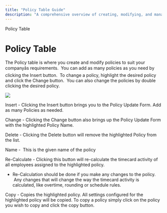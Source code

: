 ```yaml
---
title: "Policy Table Guide"
description: "A comprehensive overview of creating, modifying, and managing policies within the Policy Table system."
---
```


Policy Table

# Policy Table

The Policy table is where you create and modify policies to suit your companyâs requirements.  You can add as many policies as you need by clicking the Insert button.  To change a policy, highlight the desired policy and click the Change button.  You can also change the policies by double clicking the desired policy.

![](/img/CH4_Policy4.gif)

Insert - Clicking the Insert button brings you to the Policy Update Form. Add as many Policies as needed.

Change - Clicking the Change button also brings up the Policy Update Form with the highlighted Policy Name.

Delete - Clicking the Delete button will remove the highlighted Policy from the list.

Name -  This is the given name of the policy

Re-Calculate - Clicking this button will re-calculate the timecard activity of all employees assigned to the highlighted policy.

- Re-Calculation should be done if you make any changes to the policy.  Any changes that will change the way the timecard activity is calculated, like overtime, rounding or schedule rules.

Copy - Copies the highlighted policy. All settings configured for the highlighted policy will be copied. To copy a policy simply click on the policy you wish to copy and click the copy button.
